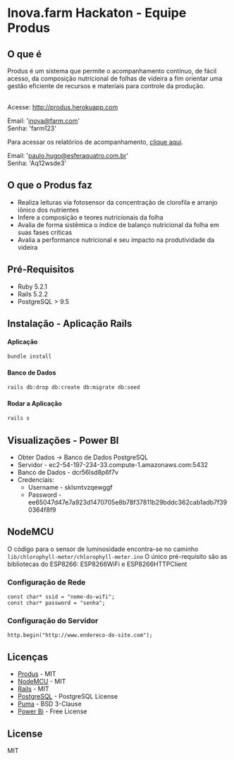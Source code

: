 # Inova.farm Hackaton - Equipe Produs

## O que é
Produs é um sistema que permite o acompanhamento contínuo, de fácil acesso, da composição nutricional de folhas de videira a fim orientar uma gestão eficiente de recursos e materiais para controle da produção.

<br>Acesse: <http://produs.herokuapp.com>

Email: 'inova@farm.com' <br>
Senha: 'farm123'

Para acessar os relatórios de acompanhamento, [clique aqui](https://app.powerbi.com/groups/me/reports/68f51da9-c510-4c48-a5a8-fe28d9d393d5?ctid=304a1d2f-22e2-426e-89da-bc4f66a351f4).

Email: 'paulo.hugo@esferaquatro.com.br' <br>
Senha: 'Aq12wsde3'

## O que o Produs faz
  - Realiza leituras via fotosensor da concentração de clorofila e arranjo iônico dos nutrientes
  - Infere a composição e teores nutricionais da folha
  - Avalia de forma sistêmica o índice de balanço nutricional da folha em suas fases críticas
  - Avalia a performance nutricional e seu impacto na produtividade da videira

## Pré-Requisitos
* Ruby 5.2.1
* Rails 5.2.2
* PostgreSQL > 9.5

## Instalação - Aplicação Rails
#### Aplicação
```sh
bundle install
```
#### Banco de Dados
```sh
rails db:drop db:create db:migrate db:seed
```
#### Rodar a Aplicação
```sh
rails s
```

## Visualizações - Power BI
* Obter Dados -> Banco de Dados PostgreSQL
* Servidor - ec2-54-197-234-33.compute-1.amazonaws.com:5432
* Banco de Dados - dcr56lsd8p6f7v
* Credenciais:
  * Username - sklsmtvzqewggf
  * Password - ee65047d47e7a923d1470705e8b78f37811b29bddc362cab1adb7f390364f8f9 

## NodeMCU
O código para o sensor de luminosidade encontra-se no caminho `lib/chlorophyll-meter/chlorophyll-meter.ino`
O único pré-requisito são as bibliotecas do ESP8266: ESP8266WiFi e ESP8266HTTPClient

### Configuração de Rede
```
const char* ssid = "nome-do-wifi";
const char* password = "senha";
```
### Configuração do Servidor
```
http.begin("http://www.endereco-do-site.com");
```

## Licenças
* [Produs](https://github.com/leodcs/produs) - MIT
* [NodeMCU](http://www.nodemcu.com/index_en.html) - MIT
* [Rails](https://rubyonrails.org/) - MIT
* [PostgreSQL](www.postgresql.org) - PostgreSQL License
* [Puma](https://github.com/puma/puma) - BSD 3-Clause
* [Power Bi](https://www.powerbi.com/) - Free License


License
----

MIT
